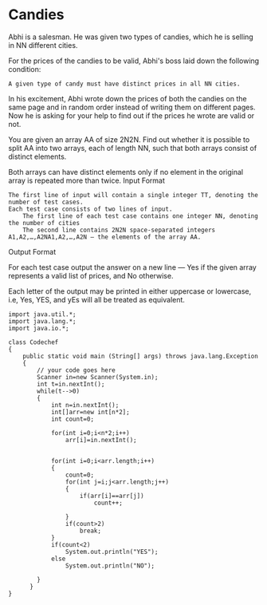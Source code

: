 # Candies

Abhi is a salesman. He was given two types of candies, which he is selling in NN different cities.

For the prices of the candies to be valid, Abhi's boss laid down the following condition:

    A given type of candy must have distinct prices in all NN cities.

In his excitement, Abhi wrote down the prices of both the candies on the same page and in random order instead of writing them on different pages. Now he is asking for your help to find out if the prices he wrote are valid or not.

You are given an array AA of size 2N2N. Find out whether it is possible to split AA into two arrays, each of length NN, such that both arrays consist of distinct elements.

Both arrays can have distinct elements only if no element in the original array is repeated more than twice.
Input Format

    The first line of input will contain a single integer TT, denoting the number of test cases.
    Each test case consists of two lines of input.
        The first line of each test case contains one integer NN, denoting the number of cities
        The second line contains 2N2N space-separated integers A1,A2,…,A2NA1​,A2​,…,A2N​ — the elements of the array AA.

Output Format

For each test case output the answer on a new line — Yes if the given array represents a valid list of prices, and No otherwise.

Each letter of the output may be printed in either uppercase or lowercase, i.e, Yes, YES, and yEs will all be treated as equivalent.
```
import java.util.*;
import java.lang.*;
import java.io.*;

class Codechef
{
	public static void main (String[] args) throws java.lang.Exception
	{
		// your code goes here
        Scanner in=new Scanner(System.in);
        int t=in.nextInt();
        while(t-->0)
        {
            int n=in.nextInt();
            int[]arr=new int[n*2];
            int count=0;
            
            for(int i=0;i<n*2;i++)
                arr[i]=in.nextInt();
            
            
            for(int i=0;i<arr.length;i++)
            {
                count=0;
                for(int j=i;j<arr.length;j++)
                {
                    if(arr[i]==arr[j])
                        count++;
                   
                }
                if(count>2)
                    break;
            }
            if(count<2)
                System.out.println("YES");
            else
                System.out.println("NO");   
            
        }
	  }
}
```
